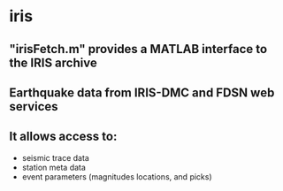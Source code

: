 # iris

## "irisFetch.m" provides a MATLAB interface to the IRIS archive

## Earthquake data from IRIS-DMC and FDSN web services

## It allows access to:
- seismic trace data
- station meta data
- event parameters (magnitudes locations, and picks)